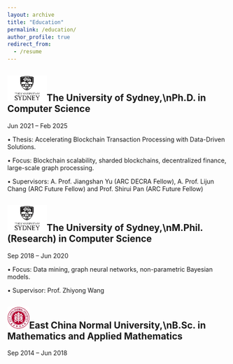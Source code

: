 ```yaml
---
layout: archive
title: "Education"
permalink: /education/
author_profile: true
redirect_from:
  - /resume
---
```


![Sydney](../images/sydney2.png)The University of Sydney,\nPh.D. in Computer Science
-

Jun 2021 – Feb 2025

• Thesis: Accelerating Blockchain Transaction Processing with Data-Driven Solutions.

• Focus: Blockchain scalability, sharded blockchains, decentralized finance, large-scale graph processing.

• Supervisors: A. Prof. Jiangshan Yu (ARC DECRA Fellow), A. Prof. Lijun Chang (ARC Future Fellow) and Prof. Shirui Pan (ARC Future Fellow)


![Sydney](../images/sydney2.png)The University of Sydney,\nM.Phil. (Research) in Computer Science
-

Sep 2018 – Jun 2020

• Focus: Data mining, graph neural networks, non-parametric Bayesian models.

• Supervisor: Prof. Zhiyong Wang


![East](../images/east2.png)East China Normal University,\nB.Sc. in Mathematics and Applied Mathematics
-

Sep 2014 – Jun 2018
